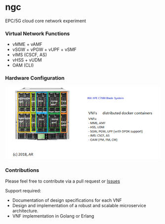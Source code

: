 ngc
=====
EPC/5G cloud core network experiment


### Virtual Network Functions
- vMME + vAMF
- vSGW + vPGW + vUPF + vSMF
- vIMS (CSCF, AS)
- vHSS + vUDM
- OAM (CLI)

### Hardware Configuration
![ar_ngc hardware configuration](ar_ngc_hw.png)


### Contributions
Please feel free to contribute via a pull request or [Issues](https://github.com/eshikafe/ngc/issues)

Support required:
- Documentation of design specifications for each VNF
- Design and implementation of a robust and scalable microservice architecture.
- VNF implementation in Golang or Erlang


